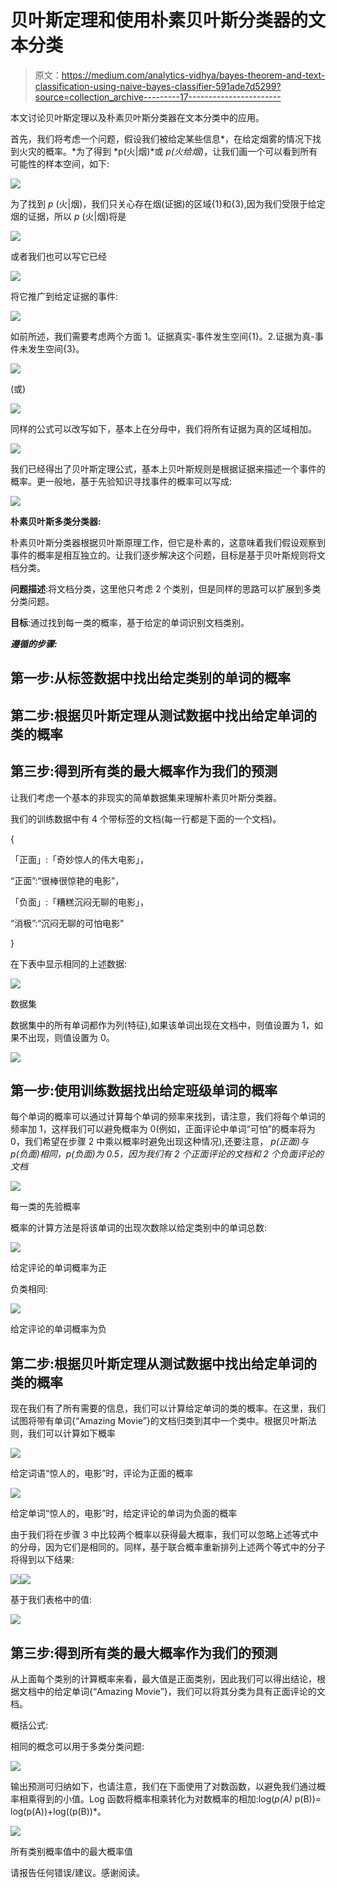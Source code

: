 # 贝叶斯定理和使用朴素贝叶斯分类器的文本分类

> 原文：<https://medium.com/analytics-vidhya/bayes-theorem-and-text-classification-using-naive-bayes-classifier-591ade7d5299?source=collection_archive---------17----------------------->

本文讨论贝叶斯定理以及朴素贝叶斯分类器在文本分类中的应用。

首先，我们将考虑一个问题，假设我们被给定某些信息*，在给定烟雾的情况下找到火灾的概率。*为了得到 *p(火|烟)*或 *p(火给烟)*，让我们画一个可以看到所有可能性的样本空间，如下:

![](img/0b8ddcb4a9870d0b1efb6842981c48a0.png)

为了找到 *p* (火|烟)，我们只关心存在烟(证据)的区域{1}和{3},因为我们受限于给定烟的证据，所以 *p* (火|烟)将是

![](img/26f40be015b77370493db6f3de0f3afe.png)

或者我们也可以写它已经

![](img/53ccd6de2e298ecb54659c0c815c7343.png)

将它推广到给定证据的事件:

![](img/5127ee15d29d96371e7e71eda7d17999.png)

如前所述，我们需要考虑两个方面 1。证据真实-事件发生空间{1}。2.证据为真-事件未发生空间{3}。

![](img/8ddb4944e61bb4fa3b6d3095c84900df.png)

(或)

![](img/fc10cd8af46e3b256359bd0ea3e479d1.png)

同样的公式可以改写如下，基本上在分母中，我们将所有证据为真的区域相加。

![](img/d221bd1d4b39f609b9b7fd43d5693a8f.png)

我们已经得出了贝叶斯定理公式，基本上贝叶斯规则是根据证据来描述一个事件的概率。更一般地，基于先验知识寻找事件的概率可以写成:

![](img/e850abcf35651a0db7fed43a11773a5a.png)

**朴素贝叶斯多类分类器:**

朴素贝叶斯分类器根据贝叶斯原理工作，但它是朴素的，这意味着我们假设观察到事件的概率是相互独立的。让我们逐步解决这个问题，目标是基于贝叶斯规则将文档分类。

**问题描述**:将文档分类，这里他只考虑 2 个类别，但是同样的思路可以扩展到多类分类问题。

**目标**:通过找到每一类的概率，基于给定的单词识别文档类别。

***遵循的步骤:***

## 第一步:从标签数据中找出给定类别的单词的概率

## 第二步:根据贝叶斯定理从测试数据中找出给定单词的类的概率

## 第三步:得到所有类的最大概率作为我们的预测

让我们考虑一个基本的非现实的简单数据集来理解朴素贝叶斯分类器。

我们的训练数据中有 4 个带标签的文档(每一行都是下面的一个文档)。

{

「正面」:「奇妙惊人的伟大电影」，

“正面”:“很棒很惊艳的电影”，

「负面」:「糟糕沉闷无聊的电影」，

“消极”:“沉闷无聊的可怕电影”

}

在下表中显示相同的上述数据:

![](img/368e6cf71e2d5d7340f5a1d5386bd0bf.png)

数据集

数据集中的所有单词都作为列(特征),如果该单词出现在文档中，则值设置为 1，如果不出现，则值设置为 0。

![](img/36b304adc4148a0eeb2d16e5e7204a87.png)

## 第一步:使用训练数据找出给定班级单词的概率

每个单词的概率可以通过计算每个单词的频率来找到，请注意，我们将每个单词的频率加 1，这样我们可以避免概率为 0(例如，正面评论中单词“可怕”的概率将为 0，我们希望在步骤 2 中乘以概率时避免出现这种情况),还要注意， *p(正面)与 p(负面)相同，p(负面)为 0.5，因为我们有 2 个正面评论的文档和 2 个负面评论的文档*

![](img/4cdf9385072e5003c71dcd144db786be.png)

每一类的先验概率

概率的计算方法是将该单词的出现次数除以给定类别中的单词总数:

![](img/a65fc157f1ecc539f27e25d481394864.png)

给定评论的单词概率为正

负类相同:

![](img/77a3b97a1bd883dffd1aacc372f2990a.png)

给定评论的单词概率为负

## 第二步:根据贝叶斯定理从测试数据中找出给定单词的类的概率

现在我们有了所有需要的信息，我们可以计算给定单词的类的概率。在这里，我们试图将带有单词{“Amazing Movie”}的文档归类到其中一个类中。根据贝叶斯法则，我们可以计算如下概率

![](img/8578b760438b4d4d3478281b34df49ff.png)

给定词语“惊人的，电影”时，评论为正面的概率

![](img/9c53506270a90926795145be26e87cf8.png)

给定单词“惊人的，电影”时，给定评论的单词为负面的概率

由于我们将在步骤 3 中比较两个概率以获得最大概率，我们可以忽略上述等式中的分母，因为它们是相同的。同样，基于联合概率重新排列上述两个等式中的分子将得到以下结果:

![](img/89e9202147ac939f631db5ecfd221a2e.png)![](img/994d155c98cc928bdff7a96672bec973.png)

基于我们表格中的值:

![](img/d5e5743310e0caaf75a793cf2809f69a.png)

## 第三步:得到所有类的最大概率作为我们的预测

从上面每个类别的计算概率来看，最大值是正面类别，因此我们可以得出结论，根据文档中的给定单词{“Amazing Movie”}，我们可以将其分类为具有正面评论的文档。

概括公式:

相同的概念可以用于多类分类问题:

![](img/2183e50f15c02fd613014b72c633e9bb.png)

输出预测可归纳如下，也请注意，我们在下面使用了对数函数，以避免我们通过概率相乘得到的小值。Log 函数将概率相乘转化为对数概率的相加:log(*p(A)* p(B))= log(p(A))+log((p(B))*。

![](img/559ba2d75ddc2555e3ac4bcd26faff55.png)

所有类别概率值中的最大概率值

请报告任何错误/建议。感谢阅读。